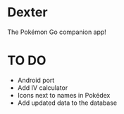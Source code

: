# Dexter
The Pokémon Go companion app!

# TO DO
- Android port
- Add IV calculator
- Icons next to names in Pokédex
- Add updated data to the database
